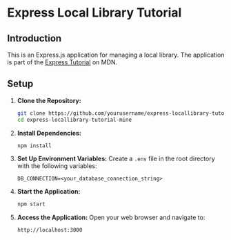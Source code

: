 # Express Local Library Tutorial

## Introduction

This is an Express.js application for managing a local library. The application is part of the [Express Tutorial](https://developer.mozilla.org/en-US/docs/Learn/Server-side/Express_Nodejs) on MDN.

## Setup

1. **Clone the Repository:**
   ```bash
   git clone https://github.com/yourusername/express-locallibrary-tutorial-mine.git
   cd express-locallibrary-tutorial-mine
   ```

2. **Install Dependencies:**
   ```bash
   npm install
   ```

3. **Set Up Environment Variables:**
   Create a `.env` file in the root directory with the following variables:
   ```env
   DB_CONNECTION=<your_database_connection_string>
   ```

4. **Start the Application:**
   ```bash
   npm start
   ```

5. **Access the Application:**
   Open your web browser and navigate to:
   ```
   http://localhost:3000
   ```
